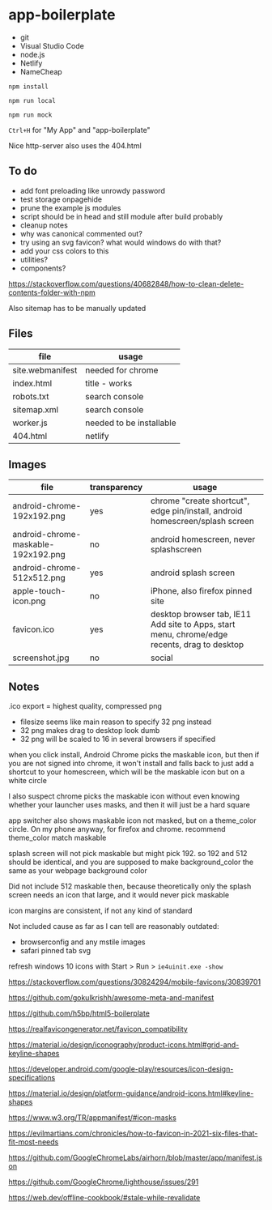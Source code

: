 # app-boilerplate

  * git
  * Visual Studio Code
  * node.js
  * Netlify
  * NameCheap

`npm install`

`npm run local`

`npm run mock`

`Ctrl+H` for "My App" and "app-boilerplate"

Nice http-server also uses the 404.html

## To do

  * add font preloading like unrowdy password
  * test storage onpagehide
  * prune the example js modules
  * script should be in head and still module after build probably
  * cleanup notes
  * why was canonical commented out?
  * try using an svg favicon? what would windows do with that?
  * add your css colors to this
  * utilities?
  * components?

https://stackoverflow.com/questions/40682848/how-to-clean-delete-contents-folder-with-npm

Also sitemap has to be manually updated

## Files

file              | usage
---               | ---
site.webmanifest  | needed for chrome
index.html        | title - works
robots.txt        | search console
sitemap.xml       | search console
worker.js         | needed to be installable
404.html          | netlify

## Images

file                       | transparency | usage
---                        | ---          | ---
android-chrome-192x192.png | yes          | chrome "create shortcut", edge pin/install, android homescreen/splash screen
android-chrome-maskable-192x192.png | no  | android homescreen, never splashscreen
android-chrome-512x512.png | yes          | android splash screen
apple-touch-icon.png       | no           | iPhone, also firefox pinned site
favicon.ico                | yes          | desktop browser tab, IE11 Add site to Apps, start menu, chrome/edge recents, drag to desktop
screenshot.jpg             | no           | social

## Notes

.ico export = highest quality, compressed png

  * filesize seems like main reason to specify 32 png instead
  * 32 png makes drag to desktop look dumb
  * 32 png will be scaled to 16 in several browsers if specified

when you click install, Android Chrome picks the maskable icon, but then if you
are not signed into chrome, it won't install and falls back to just add a
shortcut to your homescreen, which will be the maskable icon but on a white circle

I also suspect chrome picks the maskable icon without even knowing whether your
launcher uses masks, and then it will just be a hard square

app switcher also shows maskable icon not masked, but on a theme_color circle. On
my phone anyway, for firefox and chrome. recommend theme_color match maskable

splash screen will not pick maskable but might pick 192. so 192 and 512 should
be identical, and you are supposed to make background_color the same as your
webpage background color

Did not include 512 maskable then, because theoretically only the splash screen
needs an icon that large, and it would never pick maskable

icon margins are consistent, if not any kind of standard

Not included cause as far as I can tell are reasonably outdated:

  * browserconfig and any mstile images
  * safari pinned tab svg


refresh windows 10 icons with Start > Run > `ie4uinit.exe -show`

https://stackoverflow.com/questions/30824294/mobile-favicons/30839701

https://github.com/gokulkrishh/awesome-meta-and-manifest

https://github.com/h5bp/html5-boilerplate

https://realfavicongenerator.net/favicon_compatibility

https://material.io/design/iconography/product-icons.html#grid-and-keyline-shapes

https://developer.android.com/google-play/resources/icon-design-specifications

https://material.io/design/platform-guidance/android-icons.html#keyline-shapes

https://www.w3.org/TR/appmanifest/#icon-masks

https://evilmartians.com/chronicles/how-to-favicon-in-2021-six-files-that-fit-most-needs

https://github.com/GoogleChromeLabs/airhorn/blob/master/app/manifest.json

https://github.com/GoogleChrome/lighthouse/issues/291

https://web.dev/offline-cookbook/#stale-while-revalidate
